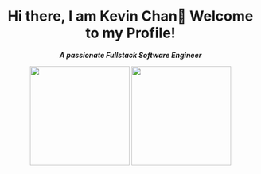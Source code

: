 <h1 align="center">
Hi there, I am Kevin Chan👋 Welcome to my Profile! 
</h1>
<p align="center">
<strong><em>A passionate Fullstack Software Engineer</em></strong>
</p>

<div align="center">
<img src="https://github-readme-stats.vercel.app/api?username=kchannn13&show_icons=true&theme=rose_pine" height="200px"/>
<img src="https://github-readme-stats.vercel.app/api/top-langs/?username=kchannn13&layout=compact&&theme=rose_pine" height="200px"/>
</div>
